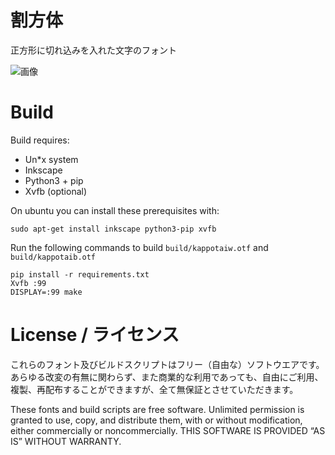# 割方体
正方形に切れ込みを入れた文字のフォント

![画像](https://user-images.githubusercontent.com/14951262/52915657-238b2a80-331a-11e9-8ed3-f1e978fac62b.png)


# Build 

Build requires:
- Un\*x system
- Inkscape
- Python3 + pip
- Xvfb (optional)

On ubuntu you can install these prerequisites with:
```
sudo apt-get install inkscape python3-pip xvfb
```

Run the following commands to build `build/kappotaiw.otf` and `build/kappotaib.otf`
```
pip install -r requirements.txt
Xvfb :99
DISPLAY=:99 make
```

# License / ライセンス

これらのフォント及びビルドスクリプトはフリー（自由な）ソフトウエアです。あらゆる改変の有無に関わらず、また商業的な利用であっても、自由にご利用、複製、再配布することができますが、全て無保証とさせていただきます。

These fonts and build scripts are free software. Unlimited permission is granted to use, copy, and distribute them, with or without modification, either commercially or noncommercially. THIS SOFTWARE IS PROVIDED “AS IS” WITHOUT WARRANTY.
